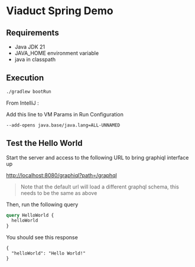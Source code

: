 # Viaduct Spring Demo

## Requirements

- Java JDK 21
- JAVA_HOME environment variable
- java in classpath

## Execution

```bash
./gradlew bootRun
```

From IntelliJ :

Add this line to VM Params in Run Configuration

```
--add-opens java.base/java.lang=ALL-UNNAMED
```

## Test the Hello World

Start the server and access to the following URL to bring graphiql interface up

[http://localhost:8080/graphiql?path=/graphql](http://localhost:8080/graphiql?path=/graphql)

> Note that the default url will load a different graphql schema, this needs to be the same as above

Then, run the following query

```graphql
query HelloWorld {
  helloWorld
}
```

You should see this response

```
{
  "helloWorld": "Hello World!"
}
```
